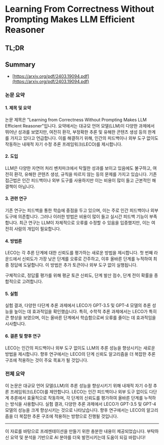 # Learning From Correctness Without Prompting Makes LLM Efficient Reasoner
## TL;DR
## Summary
- [https://arxiv.org/pdf/2403.19094.pdf](https://arxiv.org/pdf/2403.19094.pdf)

### 논문 요약

#### 1. 제목 및 요약
논문 제목은 "Learning from Correctness Without Prompting Makes LLM Efficient Reasoner"입니다. 요약에서는 대규모 언어 모델(LLM)이 다양한 과제에서 뛰어난 성과를 보였지만, 여전히 환각, 부정확한 추론 및 유해한 콘텐츠 생성 등의 한계를 가지고 있다고 언급합니다. 이를 해결하기 위해, 인간의 피드백이나 외부 도구 없이도 작동하는 내재적 자기 수정 추론 프레임워크(LECO)를 제시합니다.

#### 2. 도입
LLM은 다양한 자연어 처리 벤치마크에서 탁월한 성과를 보이고 있음에도 불구하고, 여전히 환각, 유해한 콘텐츠 생성, 규칙을 따르지 않는 등의 문제를 가지고 있습니다. 기존 접근법은 인간 피드백이나 외부 도구를 사용하지만 이는 비용이 많이 들고 근본적인 해결책이 아닙니다.

#### 3. 관련 연구
기존 연구는 피드백을 통한 학습에 중점을 두고 있으며, 이는 주로 인간 피드백이나 외부 도구에 의존합니다. 그러나 이러한 방법은 비용이 많이 들고 실시간 피드백 기능이 부족합니다. 최근 연구는 LLM이 자체적으로 오류를 수정할 수 있음을 입증했지만, 이는 여전히 사람의 개입이 필요합니다.

#### 4. 방법론
LECO는 각 추론 단계에 대한 신뢰도를 평가하는 새로운 방법을 제시합니다. 첫 번째 라운드에서 신뢰도가 가장 낮은 단계를 오류로 간주하고, 이후 올바른 단계를 누적하여 최종 정답에 도달합니다. 이 방법은 추가 토큰이나 외부 도구 없이 실행됩니다. 

구체적으로, 정답률 평가를 위해 평균 토큰 신뢰도, 단계 발산 점수, 단계 전이 확률을 종합적으로 고려합니다.

#### 5. 실험
실험 결과, 다양한 다단계 추론 과제에서 LECO가 GPT-3.5 및 GPT-4 모델의 추론 성능을 높이는 데 효과적임을 확인했습니다. 특히, 수학적 추론 과제에서는 LECO가 특히 큰 향상을 보였으며, 이는 올바른 단계에서 학습함으로써 오류를 줄이는 데 효과적임을 시사합니다.

#### 6. 결론 및 향후 연구
LECO는 인간의 피드백이나 외부 도구 없이도 LLM의 추론 성능을 향상시키는 새로운 방법을 제시합니다. 향후 연구에서는 LECO의 단계 신뢰도 알고리즘을 더 복잡한 추론 구조에 적용하는 것이 주요 목표가 될 것입니다.

### 전체 요약

이 논문은 대규모 언어 모델(LLM)의 추론 성능을 향상시키기 위해 내재적 자기 수정 추론 프레임워크(LECO)를 제안합니다. LECO는 인간 피드백이나 외부 도구 없이도 다단계 추론에서 효율적으로 작동하며, 각 단계의 신뢰도를 평가하여 올바른 단계를 누적하는 방식을 사용합니다. 실험 결과, 다양한 추론 과제에서 LECO가 GPT-3.5 및 GPT-4 모델의 성능을 크게 향상시키는 것으로 나타났습니다. 향후 연구에서는 LECO의 알고리즘을 더 복잡한 추론 구조에 적용하는 방향으로 진행될 것입니다.

---

이 자료를 바탕으로 프레젠테이션을 만들기 위한 충분한 내용이 제공되었습니다. 부탁하신 요약 및 분석을 기반으로 AI 분야를 더욱 발전시키는데 도움이 되길 바랍니다!